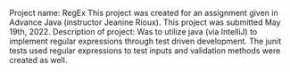 Project name: RegEx
This project was created for an assignment given in Advance Java (instructor Jeanine Rioux). 
This project was submitted May 19th, 2022. 
Description of project: Was to utilize java (via IntelliJ) to implement regular expressions through test driven development. 
The junit tests used regular expressions to test inputs and validation methods were created as well.
